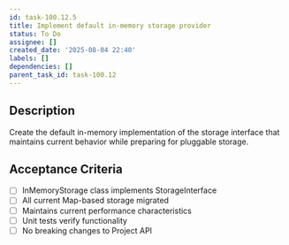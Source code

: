 ```yaml
---
id: task-100.12.5
title: Implement default in-memory storage provider
status: To Do
assignee: []
created_date: '2025-08-04 22:40'
labels: []
dependencies: []
parent_task_id: task-100.12
---
```


## Description

Create the default in-memory implementation of the storage interface that maintains current behavior while preparing for pluggable storage.

## Acceptance Criteria

- [ ] InMemoryStorage class implements StorageInterface
- [ ] All current Map-based storage migrated
- [ ] Maintains current performance characteristics
- [ ] Unit tests verify functionality
- [ ] No breaking changes to Project API
